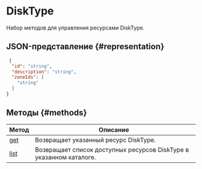 # DiskType
Набор методов для управления ресурсами DiskType.
## JSON-представление {#representation}
```json 
 {
  "id": "string",
  "description": "string",
  "zoneIds": [
    "string"
  ]
}
```

## Методы {#methods}
Метод | Описание
--- | ---
[get](get.md) | Возвращает указанный ресурс DiskType.
[list](list.md) | Возвращает список доступных ресурсов DiskType в указанном каталоге.